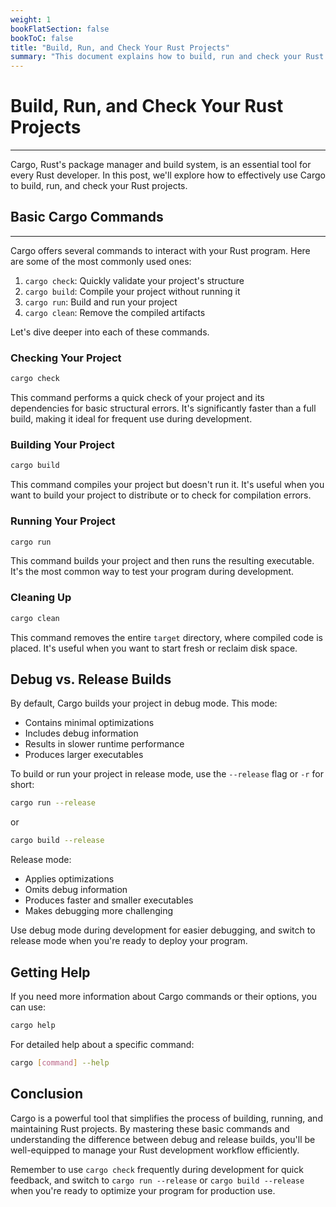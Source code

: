 ```yaml
---
weight: 1
bookFlatSection: false
bookToC: false
title: "Build, Run, and Check Your Rust Projects"
summary: "This document explains how to build, run and check your Rust projects with `cargo`."
---
```


<!--markdownlint-disable MD025 MD033 -->

# Build, Run, and Check Your Rust Projects

---

Cargo, Rust's package manager and build system, is an essential tool for every Rust developer. In this post, we'll explore how to effectively use Cargo to build, run, and check your Rust projects.

## Basic Cargo Commands

---

Cargo offers several commands to interact with your Rust program. Here are some of the most commonly used ones:

1. `cargo check`: Quickly validate your project's structure
2. `cargo build`: Compile your project without running it
3. `cargo run`: Build and run your project
4. `cargo clean`: Remove the compiled artifacts

Let's dive deeper into each of these commands.

### Checking Your Project

```bash
cargo check
```

This command performs a quick check of your project and its dependencies for basic structural errors. It's significantly faster than a full build, making it ideal for frequent use during development.

### Building Your Project

```bash
cargo build
```

This command compiles your project but doesn't run it. It's useful when you want to build your project to distribute or to check for compilation errors.

### Running Your Project

```bash
cargo run
```

This command builds your project and then runs the resulting executable. It's the most common way to test your program during development.

### Cleaning Up

```bash
cargo clean
```

This command removes the entire `target` directory, where compiled code is placed. It's useful when you want to start fresh or reclaim disk space.

## Debug vs. Release Builds

By default, Cargo builds your project in debug mode. This mode:

- Contains minimal optimizations
- Includes debug information
- Results in slower runtime performance
- Produces larger executables

To build or run your project in release mode, use the `--release` flag or `-r` for short:

```bash
cargo run --release
```

or

```bash
cargo build --release
```

Release mode:

- Applies optimizations
- Omits debug information
- Produces faster and smaller executables
- Makes debugging more challenging

Use debug mode during development for easier debugging, and switch to release mode when you're ready to deploy your program.

## Getting Help

If you need more information about Cargo commands or their options, you can use:

```bash
cargo help
```

For detailed help about a specific command:

```bash
cargo [command] --help
```

## Conclusion

Cargo is a powerful tool that simplifies the process of building, running, and maintaining Rust projects. By mastering these basic commands and understanding the difference between debug and release builds, you'll be well-equipped to manage your Rust development workflow efficiently.

Remember to use `cargo check` frequently during development for quick feedback, and switch to `cargo run --release` or `cargo build --release` when you're ready to optimize your program for production use.
